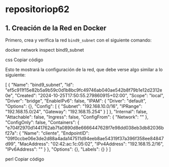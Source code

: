 # repositoriop62
## 1. Creación de la Red en Docker

Primero, crea y verifica la red `bind9_subnet` con el siguiente comando:

docker network inspect bind9_subnet

css
Copiar código

Esto te mostrará la configuración de la red, que debe verse algo similar a lo siguiente:

[ { "Name": "bind9_subnet", "Id": "ef5c911f15e82b5a9b59c0d1b8bc9fc49746ab040ae542b8f79b1e12d2312e0e", "Created": "2024-10-25T17:50:55.279860915+02:00", "Scope": "local", "Driver": "bridge", "EnableIPv6": false, "IPAM": { "Driver": "default", "Options": {}, "Config": [ { "Subnet": "192.168.10.0/16", "IPRange": "192.168.15.0/24", "Gateway": "192.168.15.254" } ] }, "Internal": false, "Attachable": false, "Ingress": false, "ConfigFrom": { "Network": "" }, "ConfigOnly": false, "Containers": { "e704f2970d1441762ab7fa0890d8e6666447628f7e98dd038eb3db82036bf27a": { "Name": "cliente", "EndpointID": "09f0ccbe06e3de2d88a4ada147511d94eeb8ae54319f37a396f358ee84847d99", "MacAddress": "02:42:ac:1c:05:02", "IPv4Address": "192.168.15.2/16", "IPv6Address": "" } }, "Options": {}, "Labels": {} } ]

perl
Copiar código
